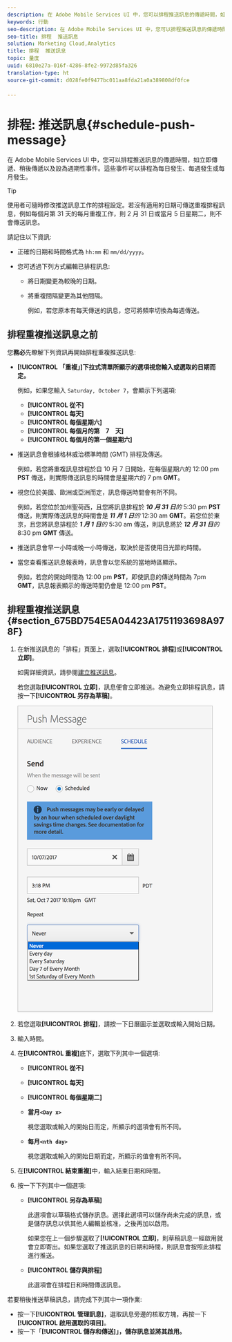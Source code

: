 ```yaml
---
description: 在 Adobe Mobile Services UI 中，您可以排程推送訊息的傳遞時間，如立即傳遞、稍後傳遞以及設為週期性事件。這些事件可以排程為每日發生、每週發生或每月發生。
keywords: 行動
seo-description: 在 Adobe Mobile Services UI 中，您可以排程推送訊息的傳遞時間，如立即傳遞、稍後傳遞以及設為週期性事件。這些事件可以排程為每日發生、每週發生或每月發生。
seo-title: 排程  推送訊息
solution: Marketing Cloud,Analytics
title: 排程  推送訊息
topic: 量度
uuid: 6810e27a-016f-4286-8fe2-9972d85fa326
translation-type: ht
source-git-commit: d028fe0f9477bc011aa8fda21a0a389808df0fce

---
```



# 排程: 推送訊息{#schedule-push-message}

在 Adobe Mobile Services UI 中，您可以排程推送訊息的傳遞時間，如立即傳遞、稍後傳遞以及設為週期性事件。這些事件可以排程為每日發生、每週發生或每月發生。

>[!TIP]
>
>使用者可隨時修改推送訊息工作的排程設定。若沒有適用的日期可傳送重複排程訊息，例如每個月第 31 天的每月重複工作，則 2 月 31 日或當月 5 日星期二，則不會傳送訊息。

請記住以下資訊:

* 正確的日期和時間格式為 `hh:mm` 和 `mm/dd/yyyy`。

* 您可透過下列方式編輯已排程訊息:

   * 將日期變更為較晚的日期。
   * 將重複間隔變更為其他間隔。

      例如，若您原本有每天傳送的訊息，您可將頻率切換為每週傳送。

## 排程重複推送訊息之前

您&#x200B;**務必**&#x200B;先瞭解下列資訊再開始排程重複推送訊息:

* **[!UICONTROL 「重複」]下拉式清單所顯示的選項視您輸入或選取的日期而定。**

   例如，如果您輸入 `Saturday, October 7`，會顯示下列選項:

   * **[!UICONTROL 從不]**
   * **[!UICONTROL 每天]**
   * **[!UICONTROL 每個星期六]**
   * **[!UICONTROL 每個月的第　7　天]**
   * **[!UICONTROL 每個月的第一個星期六]**

* 推送訊息會根據格林威治標準時間 (GMT) 排程及傳送。

   例如，若您將重複訊息排程於自 10 月 7 日開始，在每個星期六的 12:00 pm **PST** 傳送，則實際傳送訊息的時間會是星期六的 7 pm **GMT**。
* 視您位於美國、歐洲或亞洲而定，訊息傳送時間會有所不同。

   例如，若您位於加州聖荷西，且您將訊息排程於 ***10 月 31 日**的* 5:30 pm **PST** 傳送，則實際傳送訊息的時間會是 ***11 月 1 日**的* 12:30 am **GMT**。若您位於東京，且您將訊息排程於 ***1 月 1 日**的* 5:30 am 傳送，則訊息將於 ***12 月 31 日**的* 8:30 pm **GMT** 傳送。
* 推送訊息會早一小時或晚一小時傳送，取決於是否使用日光節約時間。
* 當您查看推送訊息報表時，訊息會以您系統的當地時區顯示。

   例如，若您的開始時間為 12:00 pm **PST**，即使訊息的傳送時間為 7pm **GMT**，訊息報表顯示的傳送時間仍會是 12:00 pm **PST**。

## 排程重複推送訊息 {#section_675BD754E5A04423A1751193698A978F}

1. 在新推送訊息的「排程」頁面上，選取&#x200B;**[!UICONTROL 排程]**&#x200B;或&#x200B;**[!UICONTROL 立即]**。

   如需詳細資訊，請參閱[建立推送訊息](/help/using/in-app-messaging/t-create-push-message/t-create-push-message.md)。

   若您選取&#x200B;**[!UICONTROL 立即]**，訊息便會立即推送。為避免立即排程訊息，請按一下&#x200B;**[!UICONTROL 另存為草稿]**。

   ![](assets/schedule-push-message.png)

1. 若您選取&#x200B;**[!UICONTROL 排程]**，請按一下日曆圖示並選取或輸入開始日期。
1. 輸入時間。 
1. 在&#x200B;**[!UICONTROL 重複]**&#x200B;底下，選取下列其中一個選項:

   * **[!UICONTROL 從不]**
   * **[!UICONTROL 每天]**
   * **[!UICONTROL 每個星期二]**
   * **當月`<Day x>`**

      視您選取或輸入的開始日而定，所顯示的選項會有所不同。
   * **每月`<nth day>`**

      視您選取或輸入的開始日期而定，所顯示的值會有所不同。

1. 在&#x200B;**[!UICONTROL 結束重複]**&#x200B;中，輸入結束日期和時間。
1. 按一下下列其中一個選項:

   * **[!UICONTROL 另存為草稿]**

      此選項會以草稿格式儲存訊息。選擇此選項可以儲存尚未完成的訊息，或是儲存訊息以供其他人編輯並核准，之後再加以啟用。

      如果您在上一個步驟選取了&#x200B;**[!UICONTROL 立即]**，則草稿訊息一經啟用就會立即寄出。如果您選取了推送訊息的日期和時間，則訊息會按照此排程進行推送。

   * **[!UICONTROL 儲存與排程]**

      此選項會在排程日和時間傳送訊息。

若要稍後推送草稿訊息，請完成下列其中一項作業:

* 按一下&#x200B;**[!UICONTROL 管理訊息]**，選取訊息旁邊的核取方塊，再按一下&#x200B;**[!UICONTROL 啟用選取的項目]**。
* 按一下「**[!UICONTROL 儲存和傳送]」，儲存訊息並將其啟用。**
